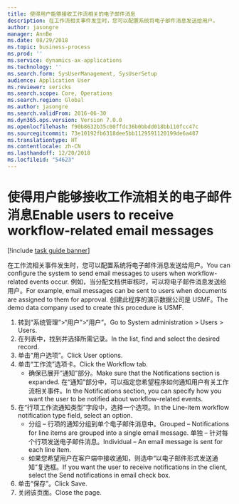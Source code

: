 ```yaml
---
title: 使得用户能够接收工作流相关的电子邮件消息
description: 在工作流相关事件发生时，您可以配置系统将电子邮件消息发送给用户。
author: jasongre
manager: AnnBe
ms.date: 08/29/2018
ms.topic: business-process
ms.prod: ''
ms.service: dynamics-ax-applications
ms.technology: ''
ms.search.form: SysUserManagement, SysUserSetup
audience: Application User
ms.reviewer: sericks
ms.search.scope: Core, Operations
ms.search.region: Global
ms.author: jasongre
ms.search.validFrom: 2016-06-30
ms.dyn365.ops.version: Version 7.0.0
ms.openlocfilehash: f90b8632b35c00ffdc36b0bbdd018bb110fcc47c
ms.sourcegitcommit: 73e10192fb6318dee5bb1129591120199de6a487
ms.translationtype: HT
ms.contentlocale: zh-CN
ms.lasthandoff: 12/20/2018
ms.locfileid: "54623"
---
```

# <a name="enable-users-to-receive-workflow-related-email-messages"></a><span data-ttu-id="a96cb-103">使得用户能够接收工作流相关的电子邮件消息</span><span class="sxs-lookup"><span data-stu-id="a96cb-103">Enable users to receive workflow-related email messages</span></span>

[!include [task guide banner](../../includes/task-guide-banner.md)]

<span data-ttu-id="a96cb-104">在工作流相关事件发生时，您可以配置系统将电子邮件消息发送给用户。</span><span class="sxs-lookup"><span data-stu-id="a96cb-104">You can configure the system to send email messages to users when workflow-related events occur.</span></span> <span data-ttu-id="a96cb-105">例如，当分配文档供审核时，可以将电子邮件消息发送给用户。</span><span class="sxs-lookup"><span data-stu-id="a96cb-105">For example, email messages can be sent to users when documents are assigned to them for approval.</span></span> <span data-ttu-id="a96cb-106">创建此程序的演示数据公司是 USMF。</span><span class="sxs-lookup"><span data-stu-id="a96cb-106">The demo data company used to create this procedure is USMF.</span></span>

1. <span data-ttu-id="a96cb-107">转到“系统管理”>“用户”>“用户”。</span><span class="sxs-lookup"><span data-stu-id="a96cb-107">Go to System administration > Users > Users.</span></span>
2. <span data-ttu-id="a96cb-108">在列表中，找到并选择所需记录。</span><span class="sxs-lookup"><span data-stu-id="a96cb-108">In the list, find and select the desired record.</span></span>
3. <span data-ttu-id="a96cb-109">单击“用户选项”。</span><span class="sxs-lookup"><span data-stu-id="a96cb-109">Click User options.</span></span>
4. <span data-ttu-id="a96cb-110">单击“工作流”选项卡。</span><span class="sxs-lookup"><span data-stu-id="a96cb-110">Click the Workflow tab.</span></span>
    * <span data-ttu-id="a96cb-111">确保已展开“通知”部分。</span><span class="sxs-lookup"><span data-stu-id="a96cb-111">Make sure that the Notifications section is expanded.</span></span>     <span data-ttu-id="a96cb-112">在“通知”部分中，可以指定您希望程序如何通知用户有关工作流相关事件。</span><span class="sxs-lookup"><span data-stu-id="a96cb-112">In the Notifications section, you can specify how you want the user to be notified about workflow-related events.</span></span>  
5. <span data-ttu-id="a96cb-113">在“行项工作流通知类型”字段中，选择一个选项。</span><span class="sxs-lookup"><span data-stu-id="a96cb-113">In the Line-item workflow notification type field, select an option.</span></span>
    * <span data-ttu-id="a96cb-114">分组 – 行项的通知分组到单个电子邮件消息中。</span><span class="sxs-lookup"><span data-stu-id="a96cb-114">Grouped – Notifications for line items are grouped into a single email message.</span></span>    <span data-ttu-id="a96cb-115">单独 – 针对每个行项发送电子邮件消息。</span><span class="sxs-lookup"><span data-stu-id="a96cb-115">Individual – An email message is sent for each line item.</span></span>  
    * <span data-ttu-id="a96cb-116">如果您希望用户在客户端中接收通知，则选中“以电子邮件形式发送通知”复选框。</span><span class="sxs-lookup"><span data-stu-id="a96cb-116">If you want the user to receive notifications in the client, select the Send notifications in email check box.</span></span>  
6. <span data-ttu-id="a96cb-117">单击“保存”。</span><span class="sxs-lookup"><span data-stu-id="a96cb-117">Click Save.</span></span>
7. <span data-ttu-id="a96cb-118">关闭该页面。</span><span class="sxs-lookup"><span data-stu-id="a96cb-118">Close the page.</span></span>

